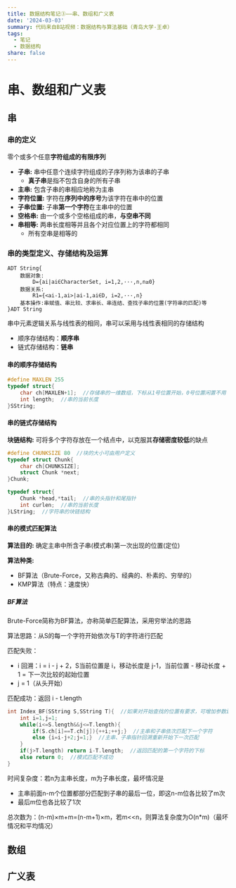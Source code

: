 ```yaml
---
title: 数据结构笔记③——串、数组和广义表
date: '2024-03-03'
summary: 代码来自B站视频：数据结构与算法基础（青岛大学-王卓）
tags:
  - 笔记
  - 数据结构
share: false
---
```


# 串、数组和广义表

## **串**

### 串的定义

零个或多个任意**字符组成的有限序列**

- **子串:** 串中任意个连续字符组成的子序列称为该串的子串
  - **真子串**是指不包含自身的所有子串
- **主串:** 包含子串的串相应地称为主串
- **字符位置:** 字符在**序列中的序号**为该字符在串中的位置
- **子串位置:** 子串**第一个字符**在主串中的位置
- **空格串:** 由一个或多个空格组成的串，**与空串不同**
- **串相等:** 两串长度相等并且各个对应位置上的字符都相同
  - 所有空串是相等的

### 串的类型定义、存储结构及运算

```
ADT String{
	数据对象:
    	D={ai|ai∈CharacterSet, i=1,2,···,n,n≥0}
    数据关系:
        R1={<ai-1,ai>|ai-1,ai∈D, i=2,···,n}
    基本操作:串赋值、串比较、求串长、串连结、查找子串的位置(字符串的匹配)等
}ADT String
```

串中元素逻辑关系与线性表的相同，串可以采用与线性表相同的存储结构

- 顺序存储结构：**顺序串**
- 链式存储结构：**链串**

#### 串的顺序存储结构

```c++
#define MAXLEN 255
typedef struct{
    char ch[MAXLEN+1];  //存储串的一维数组，下标从1号位置开始，0号位置闲置不用
    int length;  //串的当前长度
}SString;
```

#### 串的链式存储结构

**块链结构:** 可将多个字符存放在一个结点中，以克服其**存储密度较低**的缺点

```c++
#define CHUNKSIZE 80  //块的大小可由用户定义
typedef struct Chunk{
    char ch[CHUNKSIZE];
    struct Chunk *next;
}Chunk;

typedef struct{
    Chunk *head,*tail;  //串的头指针和尾指针
    int curlen;  //串的当前长度
}LString;  //字符串的块链结构
```

#### 串的模式匹配算法

**算法目的:** 确定主串中所含子串(模式串)第一次出现的位置(定位)

**算法种类:**

- BF算法（Brute-Force，又称古典的、经典的、朴素的、穷举的）
- KMP算法（特点：速度快）

##### BF算法

Brute-Force简称为BF算法，亦称简单匹配算法，采用穷举法的思路

算法思路：从S的每一个字符开始依次与T的字符进行匹配

匹配失败：

- i 回溯：i = i - j + 2，S当前位置是 i，移动长度是 j-1，当前位置 - 移动长度 + 1 = 下一次比较的起始位置
- j = 1（从头开始）

匹配成功：返回 i - t.length

```c++
int Index_BF(SString S,SString T){  //如果对开始查找的位置有要求，可增加参数int pos，将i初始化时赋值pos
    int i=1,j=1;
    while(i<=S.length&&j<=T.length){
        if(S.ch[i]==T.ch[j]){++i;++j;}  //主串和子串依次匹配下一个字符
        else {i=i-j+2;j=1;}  //主串、子串指针回溯重新开始下一次匹配
    }
    if(j>T.length) return i-T.length;  //返回匹配的第一个字符的下标
    else return 0;  //模式匹配不成功
}
```

时间复杂度：若n为主串长度，m为子串长度，最坏情况是

- 主串前面n-m个位置都部分匹配到子串的最后一位，即这n-m位各比较了m次
- 最后m位也各比较了1次

总次数为：(n-m)×m+m=(n-m+1)×m，若m<<n，则算法复杂度为O(n*m)（最坏情况和平均情况）





## **数组**

## **广义表**



